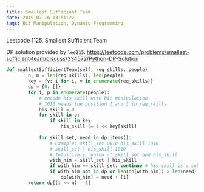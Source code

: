 ```yaml
---
title: Smallest Sufficient Team
date: 2019-07-16 13:51:22
tags: Bit Manipulation, Dynamic Programming
---
```

Leetcode 1125, Smallest Sufficient Team

DP solution provided by `lee215`.
https://leetcode.com/problems/smallest-sufficient-team/discuss/334572/Python-DP-Solution

```python
def smallestSufficientTeam(self, req_skills, people):
        n, m = len(req_skills), len(people)
        key = {v: i for i, v in enumerate(req_skills)}
        dp = {0: []}
        for i, p in enumerate(people):
            # encode his skill with bit manipulation
            # 1010 means the position 1 and 3 in req_skills
            his_skill = 0
            for skill in p:
                if skill in key:
                    his_skill |= 1 << key[skill]
                    
            for skill_set, need in dp.items():
                # Example: skill_set 0010 his_skill 1010
                # skill_set | his_skill 1010
                # Intuitively, union of skill_set and his_skill
                with_him = skill_set | his_skill
                if with_him == skill_set: continue # his_skill is a subset of skill_set
                if with_him not in dp or len(dp[with_him]) > len(need) + 1:
                    dp[with_him] = need + [i]
        return dp[(1 << n) - 1]
```

